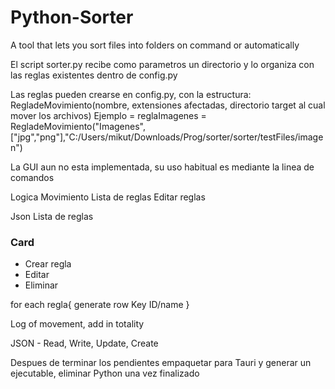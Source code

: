 # Python-Sorter
 A tool that lets you sort files into folders on command or automatically

El script sorter.py recibe como parametros un directorio y lo organiza con las reglas existentes dentro de config.py

Las reglas pueden crearse en config.py, con la estructura: RegladeMovimiento(nombre, extensiones afectadas, directorio target al cual mover los archivos)
Ejemplo = 
reglaImagenes = RegladeMovimiento("Imagenes", ["jpg","png"],"C:/Users/mikut/Downloads/Prog/sorter/sorter/testFiles/imagen")

La GUI aun no esta implementada, su uso habitual es mediante la linea de comandos

Logica Movimiento
Lista de reglas
Editar reglas

Json Lista de reglas

### Card 
* Crear regla
* Editar
* Eliminar

for each regla{
    generate row
    Key ID/name
}


Log of movement, add in totality

JSON - Read, Write, Update, Create

Despues de terminar los pendientes empaquetar para Tauri y generar un ejecutable, eliminar Python una vez finalizado